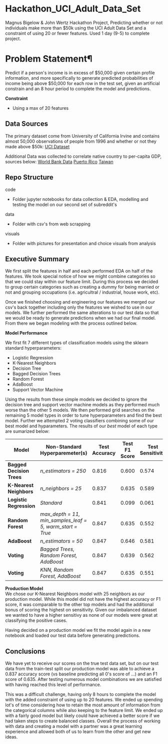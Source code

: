 # Hackathon_UCI_Adult_Data_Set
Magnus Bigelow &amp; John Wertz Hackathon Project, Predicting whether or not individuals make more than $50k using the UCI Adult Data Set and a constraint of using 20 or fewer features. Used 1 day (9-5) to complete project.

# Problem Statement¶

Predict if a person's income is in excess of $50,000 given certain profile information, and more specifically to generate predicted probabilities of income being above $50,000 for each row in the test set, given an artificial constrain and an 8 hour period to complete the model and predictions.

**Constraint**
- Using a max of 20 features

## Data Sources 

The primary dataset come from University of California Irvine and contains almost 50,000 observations of people from 1996 and whether or not they made above $50k: 
    [UCI Dataset](https://archive.ics.uci.edu/ml/datasets/Adult)

Additional Data was collected to correlate native country to per-capita GDP, sources below:
    [World Bank Data](https://www.kaggle.com/sdorius/globses)
    [Puerto Rico](https://www.google.com/publicdata/exploreds=d5bncppjof8f9_&met_y=ny_gdp_pcap_cd&idim=country:PRI:CUB:DOM&hl=en&dl=en)
    [Taiwan](https://www.indexmundi.com/g/g.aspx?c=tw&v=67)
    
## Repo Structure

code
- Folder jupyter notebooks for data collection & EDA, modelling and testing the model on our second set of subreddit's

data
- Folder with csv's from web scrapping

visuals
- Folder with pictures for presentation and choice visuals from analysis

## Executive Summary

We first split the features in half and each performed EDA on half of the features. We took special notice of how we might combine categories so that we could stay within our feature limit. During this process we decided to group certain categories such as creating a dummy for being married or not and grouping occupations (i.e. agricultral / industrial, house work, etc).

Once we finished choosing and engineering our features we merged our csv's back together including only the features we wished to use in our models. We further performed the same alterations to our test data so that we would be ready to generate predictions when we had our final model.  From there we began modeling with the process outlined below.

**Model Performance**

We first fit 7 different types of classification models using the sklearn standard hyperparameters:
- Logistic Regression
- K-Nearest Neighbors
- Decision Tree
- Bagged Decision Trees
- Random Forest
- AdaBoost
- Support Vector Machine

Using the results from these simple models we decided to ignore the decision tree and support vector machine models as they performed much worse than the other 5 models. We then performed grid searches on the remaining 5 model types in order to tune hyperparameters and find the best model. Further we attempted 2 voting classifiers combining some of our best model and hyparameters. The results of our *best* model of each type are sumarized below:

| **Model**    | **Non-Standard Hyperparemeter(s)**     | **Test Accuracy** | **Test F1 Score** | **Test Sensitivity** |
|-------------------|---------------------------|-------------------|----------------------|----------------------|
| **Bagged Decision Trees** | *n_estimators = 250*      | 0.816             | 0.600             |  0.574          |
| **K-Nearest Neighbors** | *n_neighbors = 25*          | 0.837             | 0.635             |  0.589          |
| **Logistic Regression** | *Standard*                  | 0.841             | 0.099             |  0.061          |
| **Random Forest** | *max_depth = 11, min_samples_leaf = 5, warm_start = True* |  0.847 | 0.635 | 0.552          |
| **AdaBoost** | *n_estimators = 50*                    | 0.847             | 0.646             |  0.581          |
| **Voting** | *Bagged Trees, Random Forest, AdaBoost*  | 0.847             | 0.639             |  0.562          |
| **Voting** | *KNN, Random Forest, AdaBoost*           | 0.847             | 0.635             |  0.551          |

**Production Model**<br>
We chose our K-Nearest Neighbors model with 25 neighbors as our production model. While this model did not have the highest accuracy or F1 score, it was comparable to the other top models and had the additional bonus of scoring the highest on sensitivity. Given our imbalanced dataset we wanted to have a higher sensitivy as none of our models were great at classifying the positive cases.

Having decided on a production model we fit the model again in a new notebook and loaded our test data before generating predictions.

## Conclusions

We have yet to receive our scores on the true test data set, but on our test data from the train-test split our production model was able to achieve a 0.837 accuracy score (vs baseline predicting all 0's score of ...) and an F1 score of 0.635. After testing numerous model combinations we are satisfied with having reached this level of performance.

This was a difficult challenge, having only 8 hours to complete the model with the added constraint of using up to 20 features. We ended up spending lot's of time considering how to retain the most amount of information from the categorical columns while also keeping to the feature limit. We ended up with a fairly good model but likely could have achieved a better score if we had taken steps to create balanced classes. Overall the process of working with data and creating a model with a partner was a great learning experience and allowed both of us to learn from the other and get new ideas.
